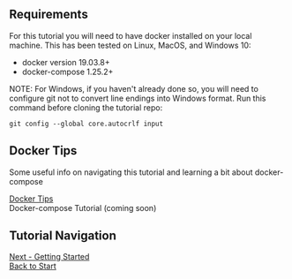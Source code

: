 ## Requirements

For this tutorial you will need to have docker installed on your local machine.  This has been tested on Linux, MacOS, and Windows 10:

- docker version 19.03.8+
- docker-compose 1.25.2+

NOTE: For Windows, if you haven't already done so, you will need to configure git not to convert line endings into Windows format.  Run this command before cloning the tutorial repo:
```
git config --global core.autocrlf input
```

## Docker Tips
Some useful info on navigating this tutorial and learning a bit about docker-compose

[Docker Tips](docs/docker_tips.md)  
Docker-compose Tutorial (coming soon)

## Tutorial Navigation
[Next - Getting Started](getting_started.md)  
[Back to Start](../README.md)
